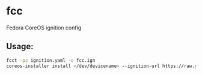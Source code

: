 # fcc
Fedora CoreOS ignition config

## Usage:
```bash
fcct -ps ignition.yaml -o fcc.ign
coreos-installer install </dev/devicename> --ignition-url https://raw.githubusercontent.com/fimreal/fcc/main/fcc.ign
```

